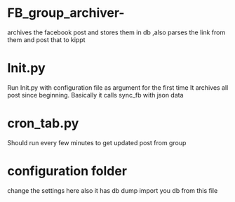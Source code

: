 FB_group_archiver-
==================

archives the facebook post and stores them in db ,also  parses the link from them and post that to kippt

Init.py
=====
Run Init.py with configuration file as argument for the first time
It archives all post since beginning.
Basically it calls sync_fb with json data

cron_tab.py
=======
Should run every few minutes to get updated post from group

configuration folder
======
change the settings here
also it has db dump
import you db from this file


 
